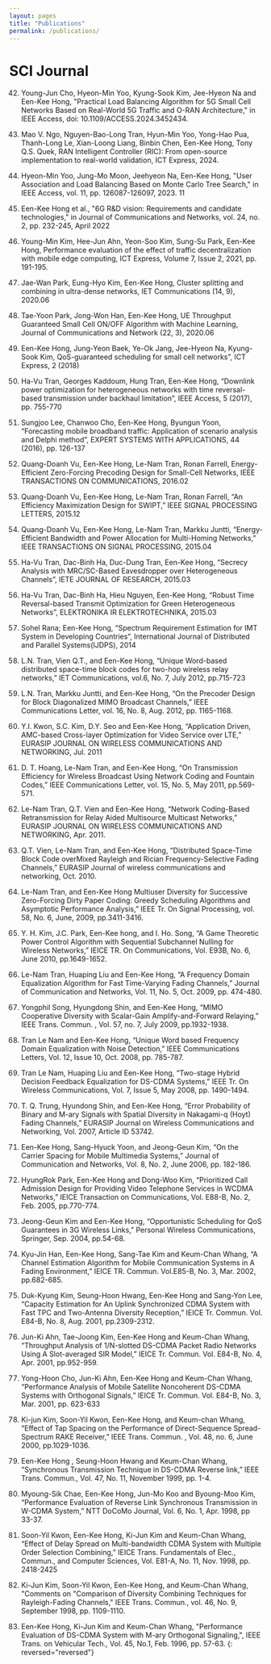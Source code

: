 ```yaml
---
layout: pages
title: "Publications"
permalink: /publications/
---
```


# SCI Journal

42. Young-Jun Cho, Hyeon-Min Yoo, Kyung-Sook Kim, Jee-Hyeon Na and Een-Kee Hong, "Practical Load Balancing Algorithm for 5G Small Cell Networks Based on Real-World 5G Traffic and O-RAN Architecture," in IEEE Access, doi: 10.1109/ACCESS.2024.3452434.

41. Mao V. Ngo, Nguyen-Bao-Long Tran, Hyun-Min Yoo, Yong-Hao Pua, Thanh-Long Le, Xian-Loong Liang, Binbin Chen, Een-Kee Hong, Tony Q.S. Quek, RAN Intelligent Controller (RIC): From open-source implementation to real-world validation, ICT Express, 2024.


40. Hyeon-Min Yoo, Jung-Mo Moon, Jeehyeon Na, Een-Kee Hong, "User Association and Load Balancing Based on Monte Carlo Tree Search," in IEEE Access, vol. 11, pp. 126087-126097, 2023. 11


39. Een-Kee Hong et al., "6G R&D vision: Requirements and candidate technologies," in Journal of Communications and Networks, vol. 24, no. 2, pp. 232-245, April 2022


38. Young-Min Kim, Hee-Jun Ahn, Yeon-Soo Kim, Sung-Su Park, Een-Kee Hong, Performance evaluation of the effect of traffic decentralization with mobile edge computing, ICT Express, Volume 7, Issue 2, 2021, pp. 191-195.


37. Jae-Wan Park, Eung-Hyo Kim, Een-Kee Hong, Cluster splitting and combining in ultra-dense networks, IET Communications (14, 9), 2020.06


36. Tae-Yoon Park, Jong-Won Han, Een-Kee Hong, UE Throughput Guaranteed Small Cell ON/OFF Algorithm with Machine Learning, Journal of Communications and Network (22, 3), 2020.06


35. Een-Kee Hong, Jung-Yeon Baek, Ye-Ok Jang, Jee-Hyeon Na, Kyung-Sook Kim, QoS-guaranteed scheduling for small cell networks”, ICT Express, 2 (2018)


34. Ha-Vu Tran, Georges Kaddoum, Hung Tran, Een-Kee Hong, “Downlink power optimization for heterogeneous networks with time reversal-based transmission under backhaul limitation”, IEEE Access, 5 (2017), pp. 755-770


33. Sungjoo Lee, Chanwoo Cho, Een-Kee Hong, Byungun Yoon, “Forecasting mobile broadband traffic: Application of scenario analysis and Delphi method”, EXPERT SYSTEMS WITH APPLICATIONS, 44 (2016), pp. 126-137


32. Quang-Doanh Vu, Een-Kee Hong, Le-Nam Tran, Ronan Farrell, Energy-Efficient Zero-Forcing Precoding Design for Small-Cell Networks, IEEE TRANSACTIONS ON COMMUNICATIONS, 2016.02


31. Quang-Doanh Vu, Een-Kee Hong, Le-Nam Tran, Ronan Farrell, “An Efficiency Maximization Design for SWIPT,” IEEE SIGNAL PROCESSING LETTERS, 2015.12


30. Quang-Doanh Vu, Een-Kee Hong, Le-Nam Tran, Markku Juntti, “Energy-Efficient Bandwidth and Power Allocation for Multi-Homing Networks,” IEEE TRANSACTIONS ON SIGNAL PROCESSING, 2015.04


29. Ha-Vu Tran, Dac-Binh Ha, Duc-Dung Tran, Een-Kee Hong, “Secrecy Analysis with MRC/SC-Based Eavesdropper over Heterogeneous Channels”, IETE JOURNAL OF RESEARCH, 2015.03


28. Ha-Vu Tran, Dac-Binh Ha, Hieu Nguyen, Een-Kee Hong, “Robust Time Reversal-based Transmit Optimization for Green Heterogeneous Networks”, ELEKTRONIKA IR ELEKTROTECHNIKA, 2015.03


27. Sohel Rana; Een-Kee Hong, “Spectrum Requirement Estimation for IMT System in Developing Countries”, International Journal of Distributed and Parallel Systems(IJDPS), 2014


26. L.N. Tran, Vien Q.T., and Een-Kee Hong, “Unique Word-based distributed space-time block codes for two-hop wireless relay networks,” IET Communications, vol.6, No. 7, July 2012, pp.715-723


25. L.N. Tran, Markku Juntti, and Een-Kee Hong, “On the Precoder Design for Block Diagonalized MIMO Broadcast Channels,” IEEE Communications Letter, vol. 16, No. 8, Aug. 2012, pp. 1165-1168.


24. Y.I. Kwon, S.C. Kim, D.Y. Seo and Een-Kee Hong, “Application Driven, AMC-based Cross-layer Optimization for Video Service over LTE,” EURASIP JOURNAL ON WIRELESS COMMUNICATIONS AND NETWORKING, Jul. 2011


23. D. T. Hoang, Le-Nam Tran, and Een-Kee Hong, “On Transmission Efficiency for Wireless Broadcast Using Network Coding and Fountain Codes,” IEEE Communications Letter, vol. 15, No. 5, May 2011, pp.569-571.


22. Le-Nam Tran, Q.T. Vien and Een-Kee Hong, “Network Coding-Based Retransmission for Relay Aided Multisource Multicast Networks,” EURASIP JOURNAL ON WIRELESS COMMUNICATIONS AND NETWORKING, Apr. 2011.


21. Q.T. Vien, Le-Nam Tran, and Een-Kee Hong, “Distributed Space-Time Block Code overMixed Rayleigh and Rician Frequency-Selective Fading Channels,” EURASIP Journal of wireless communications and networking, Oct. 2010.


20. Le-Nam Tran, and Een-Kee Hong Multiuser Diversity for Successive Zero-Forcing Dirty Paper Coding: Greedy Scheduling Algorithms and Asymptotic Performance Analysis,” IEEE Tr. On Signal Processing, vol. 58, No. 6, June, 2009, pp.3411-3416.


19. Y. H. Kim, J.C. Park, Een-Kee hong, and I. Ho. Song, “A Game Theoretic Power Control Algorithm with Sequential Subchannel Nulling for Wireless Networks,” IEICE TR. On Communications, Vol. E93B, No. 6, June 2010, pp.1649-1652.


18. Le-Nam Tran, Huaping Liu and Een-Kee Hong, “A Frequency Domain Equalization Algorithm for Fast Time-Varying Fading Channels,” Journal of Communication and Networks, Vol. 11, No. 5, Oct. 2009, pp. 474-480.


17. Yongphil Song, Hyungdong Shin, and Een-Kee Hong, “MIMO Cooperative Diversity with Scalar-Gain Amplify-and-Forward Relaying,” IEEE Trans. Commun. , Vol. 57, no. 7, July 2009, pp.1932-1938.


16. Tran Le Nam and Een-Kee Hong, “Unique Word based Frequency Domain Equalization with Noise Detection,” IEEE Communications Letters, Vol. 12, Issue 10, Oct. 2008, pp. 785-787.


15. Tran Le Nam, Huaping Liu and Een-Kee Hong, “Two-stage Hybrid Decision Feedback Equalization for DS-CDMA Systems," IEEE Tr. On Wireless Communications, Vol. 7, Issue 5, May 2008, pp. 1490-1494.


14. T. Q. Trung, Hyundong Shin, and Een-Kee Hong, “Error Probability of Binary and M-ary Signals with Spatial Diversity in Nakagami-q (Hoyt) Fading Channels,” EURASIP Journal on Wireless Communications and Networking, Vol. 2007, Article ID 53742.


13. Een-Kee Hong, Sang-Hyuck Yoon, and Jeong-Geun Kim, “On the Carrier Spacing for Mobile Multimedia Systems,” Journal of Communication and Networks, Vol. 8, No. 2, June 2006, pp. 182-186.


12. HyungRok Park, Een-Kee Hong and Dong-Woo Kim, “Prioritized Call Admission Design for Providing Video Telephone Services in WCDMA Networks,” IEICE Transaction on Communications, Vol. E88-B, No. 2, Feb. 2005, pp.770-774.


11. Jeong-Geun Kim and Een-Kee Hong, “Opportunistic Scheduling for QoS Guarantees in 3G Wireless Links,” Personal Wireless Communications, Springer, Sep. 2004, pp.54-68.


10. Kyu-Jin Han, Een-Kee Hong, Sang-Tae Kim and Keum-Chan Whang, “A Channel Estimation Algorithm for Mobile Communication Systems in A Fading Environment,” IEICE TR. Commun. Vol.E85-B, No. 3, Mar. 2002, pp.682-685.


9. Duk-Kyung Kim, Seung-Hoon Hwang, Een-Kee Hong and Sang-Yon Lee, “Capacity Estimation for An Uplink Synchronized CDMA System with Fast TPC and Two-Antenna Diversity Reception,” IEICE Tr. Commun. Vol. E84-B, No. 8, Aug. 2001, pp.2309-2312.


8. Jun-Ki Ahn, Tae-Joong Kim, Een-Kee Hong and Keum-Chan Whang, “Throughput Analysis of 1/N-slotted DS-CDMA Packet Radio Networks Using A Slot-averaged SIR Model,” IEICE Tr. Commun. Vol. E84-B, No. 4, Apr. 2001, pp.952-959.


7. Yong-Hoon Cho, Jun-Ki Ahn, Een-Kee Hong and Keum-Chan Whang, “Performance Analysis of Mobile Satellite Noncoherent DS-CDMA Systems with Orthogonal Signals,” IEICE Tr. Commun. Vol. E84-B, No. 3, Mar. 2001, pp. 623-633


6. Ki-jun Kim, Soon-Yil Kwon, Een-Kee Hong, and Keum-chan Whang, “Effect of Tap Spacing on the Performance of Direct-Sequence Spread-Spectrum RAKE Receiver,” IEEE Trans. Commun. , Vol. 48, no. 6, June 2000, pp.1029-1036.


5. Een-Kee Hong , Seung-Hoon Hwang and Keum-Chan Whang, “Synchronous Transmission Technique in DS-CDMA Reverse link,” IEEE Trans. Commun., Vol. 47, No. 11, November 1999, pp. 1-4.


4. Myoung-Sik Chae, Een-Kee Hong, Jun-Mo Koo and Byoung-Moo Kim, “Performance Evaluation of Reverse Link Synchronous Transmission in W-CDMA System,” NTT DoCoMo Journal, Vol. 6, No. 1, Apr. 1998, pp 33-37.


3. Soon-Yil Kwon, Een-Kee Hong, Ki-Jun Kim and Keum-Chan Whang, “Effect of Delay Spread on Multi-bandwidth CDMA System with Multiple Order Selection Combining,” IEICE Trans. Fundamentals of Elec., Commun., and Computer Sciences, Vol. E81-A, No. 11, Nov. 1998, pp. 2418-2425


2. Ki-Jun Kim, Soon-Yil Kwon, Een-Kee Hong, and Keum-Chan Whang, "Comments on "Comparison of Diversity Combining Techniques for Rayleigh-Fading Channels," IEEE Trans. Commun., vol. 46, No. 9, September 1998, pp. 1109-1110.


1. Een-Kee Hong, Ki-Jun Kim and Keum-Chan Whang, "Performance Evaluation of DS-CDMA System with M-ary Orthogonal Signaling,", IEEE Trans. on Vehicular Tech., Vol. 45, No.1, Feb. 1996, pp. 57-63.
{: reversed="reversed"}
